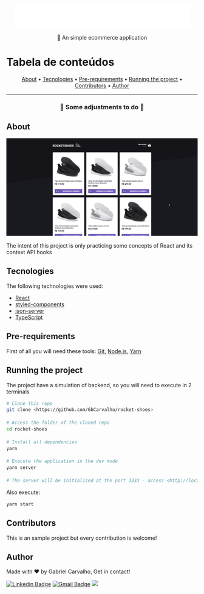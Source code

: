 <p align="center">
<img src="./src/assets/images/logo.svg" alt="ig.news" height="60px">
</p>

<p align="center">🛒 An simple ecommerce application</p>

Tabela de conteúdos
=================
<p align="center">
  <a href="#about">About</a> •
  <a href="#tecnologies">Tecnologies</a> •
  <a href="#pre-requirements">Pre-requirements</a> •
  <a href="#running-the-project">Running the project</a> •
  <a href="#contributors">Contributors</a> •
  <a href="#author">Author</a>
</p>

-------


<h3 align="center">🚧 Some adjustments to do 🚧</h3>

## **About**
<img src="./rocketshoes-complete-app.gif"></img>

The intent of this project is only practicing some concepts of React and its context API hooks

## Tecnologies

The following technologies were used:

- [React](https://pt-br.reactjs.org/)
- [styled-components](https://styled-components.com/)
- [json-server](https://www.npmjs.com/package/json-server)
- [TypeScript](https://www.typescriptlang.org/)

## **Pre-requirements**

First of all you will need these tools:
[Git](https://git-scm.com), [Node.js](https://nodejs.org/en/), [Yarn](https://yarnpkg.com/)

## **Running the project**

The project have a simulation of backend, so you will need to execute in 2 terminals

```bash
# Clone this repo
git clone <https://github.com/GbCarvalho/rocket-shoes>

# Access the folder of the cloned repo
cd rocket-shoes

# Install all dependencies
yarn

# Execute the application in the dev mode
yarn server

# The server will be initialized at the port 3333 - access <http://localhost:3333> for a preview
```

Also execute:

```bash
yarn start
```



## **Contributors**

This is an sample project but every contribution is welcome!

## **Author**

Made with ❤ by Gabriel Carvalho, Get in contact!

[![Linkedin Badge](https://img.shields.io/badge/-Gabriel%20Carvalho-blue?style=flat-square&logo=Linkedin&logoColor=white&link=https://www.linkedin.com/in/tgmarinho/)](https://www.linkedin.com/in/gcb/) 
[![Gmail Badge](https://img.shields.io/badge/-braga.gabrielcarvalho@gmail.com-c14438?style=flat-square&logo=Gmail&logoColor=white&link=mailto:tgmarinho@gmail.com)](mailto:braga.gabrielcarvalho@gmail.com)
[![](https://img.shields.io/badge/Rocketseat-Gabriel%20Carvalho-purple)](https://app.rocketseat.com.br/me/gc)
